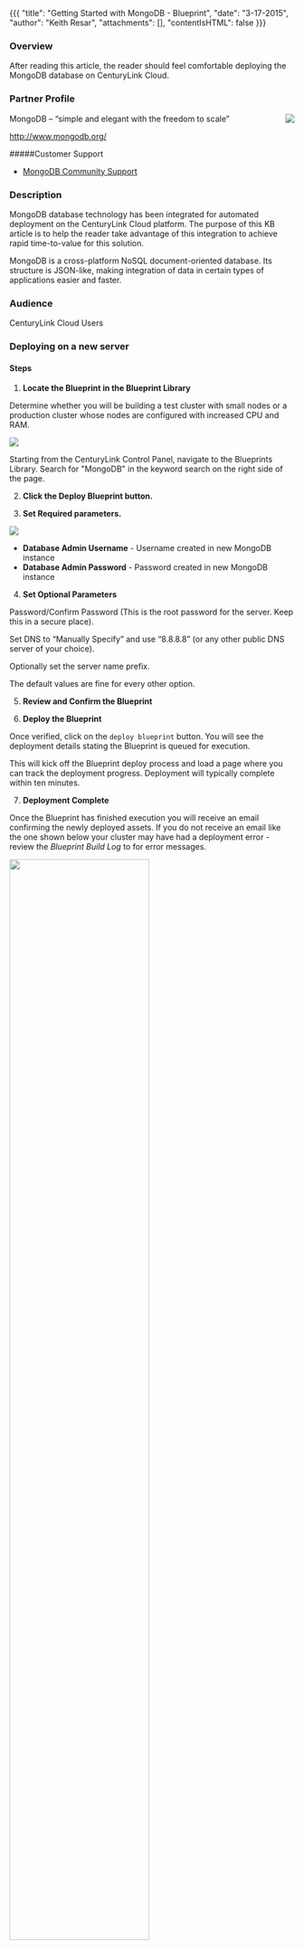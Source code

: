 {{{
  "title": "Getting Started with MongoDB - Blueprint",
  "date": "3-17-2015",
  "author": "Keith Resar",
  "attachments": [],
  "contentIsHTML": false
}}}



### Overview

After reading this article, the reader should feel comfortable deploying the MongoDB database on CenturyLink Cloud.

### Partner Profile

<img src="/knowledge-base/images/mongodb/mongodb-logo.png" style="border:0;float:right;">

MongoDB – “simple and elegant with the freedom to scale”

http://www.mongodb.org/

#####Customer Support

* [MongoDB Community Support ](http://www.mongodb.org/get-involved)


### Description

MongoDB database technology has been integrated for automated deployment on the CenturyLink Cloud platform.  The purpose of this KB article is to help the reader take advantage of this integration to achieve rapid time-to-value for this solution.

MongoDB is a cross-platform NoSQL document-oriented database. Its structure is JSON-like, making integration of data in certain types of applications easier and faster.


### Audience

CenturyLink Cloud Users


### Deploying on a new server


#### Steps


1. **Locate the Blueprint in the Blueprint Library**

  Determine whether you will be building a test cluster with small nodes or a production cluster whose nodes are configured with increased CPU and RAM.

  <img src="/knowledge-base/images/mongodb/mongodb_blueprint_tile.png" style="border:0;max-width:250px;">

  Starting from the CenturyLink Control Panel, navigate to the Blueprints Library. Search for "MongoDB" in the keyword search on the right side of the page.

2. **Click the Deploy Blueprint button.**

3. **Set Required parameters.**

  <img src="/knowledge-base/images/mongodb/deploy_parameters.png" style="max-width:450px;">

  * **Database Admin Username** - Username created in new MongoDB instance
  * **Database Admin Password** - Password created in new MongoDB instance

4. **Set Optional Parameters**

  Password/Confirm Password (This is the root password for the server. Keep this in a secure place).  

  Set DNS to “Manually Specify” and use “8.8.8.8” (or any other public DNS server of your choice).

  Optionally set the server name prefix.

  The default values are fine for every other option.

5. **Review and Confirm the Blueprint**

6. **Deploy the Blueprint**

  Once verified, click on the `deploy blueprint` button. You will see the deployment details stating the Blueprint is queued for execution.

  This will kick off the Blueprint deploy process and load a page where you can track the deployment progress. Deployment will typically complete within ten minutes.

7. **Deployment Complete**

  Once the Blueprint has finished execution you will receive an email confirming the newly deployed assets.  If you do not receive an email like the one shown below your cluster may have had a deployment error - review the *Blueprint Build Log* to for error messages.

  <img src="/knowledge-base/images/mongodb/deploy_complete_email.png" style="border:0;width:70%;">


### Pricing

The costs listed above in Steps 1 and 2 are for the infrastructure only.

MongoDB is Open Source community owned software with no associated cost to acquire.


### Frequently Asked Questions

**Where do I get my License?**

MongoDB is Open Source community owned software with no associated cost to acquire.

**Who should I contact for support?**

MongoDB is packaged and provided by CenturyLink as a courtesy to ease startup time. All support for this Open Source software is provided by the community. Please start at http://www.mongodb.org/

For issues related to cloud infrastructure, please open a ticket using the [CenturyLink Cloud Support Process](../../Support/how-do-i-report-a-support-issue.md).


**Creating a User for your Application**

The database server is created with the admin user as the only user.  From there you will need to create a user for your Application.  You can do that by executing the following from your server:

```
[root@SERVER ~]# mongo <IP_ADDRESS>:27017/admin -u <USER_YOU_CREATED> -p <PASSWORD_OF_ADMIN_USER>
MongoDB shell version: 2.6.7
connecting to: <IP_ADDRESS>:27017/admin

> use testdb
switched to db testdb
> db.createUser(
... {
...   user: "report",
...   pwd: "<PASSWORD>",
...   roles: [
...     { role: "readWrite", db: "testdb" }
...     ]
... }
... )
Successfully added user: {
                "user" : "report",
                "roles" : [
                                {
                                                "role" : "readWrite",
                                                "db" : "testdb"
                                }
                ]
}
> exit
Bye

[root@SERVER ~]# mongo <SERVER_IP_ADDRESS>/testdb -u report -p <PASSWORD>
MongoDB shell version: 2.6.8
connecting to: <SERVER_IP_ADDRESS>:27017/testdb
> person = { name : "Joe" }
{ "name" : "Joe" }
> db.testdb.insert(person)
WriteResult({ "nInserted" : 1 })
> show collections
system.indexes
testdb
```

**What operating systems are supported for Unmanaged MongoDB?**

Unmanaged Red Hat 7
